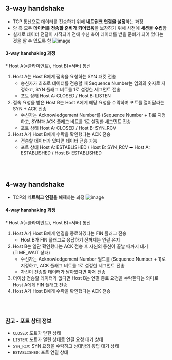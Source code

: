 ## **3-way handshake**
-   TCP 통신으로 데이터를 전송하기 위해 **네트워크 연결을 설정**하는 과정
-   양 측 모두 **데이터를 전송할 준비가 되어있음**을 보장하기 위해 사전에 **세션을 수립**함
-   실제로 데이터 전달이 시작되기 전에 수신 측이 데이터를 받을 준비가 되어 있다는 것을 알 수 있도록 함
![image](https://user-images.githubusercontent.com/64777557/216231718-f19e8dc2-e3b2-45f8-b49f-a279de688c0c.png)​
#### **3-way hanshaking 과정**

\* Host A(=클라이언트), Host B(=서버) 통신

1.  Host A는 Host B에게 접속을 요청하는 SYN 패킷 전송
    -   송신자가 최초로 데이터를 전송할 때 Sequence Number는 임의의 숫자로 지정하고, SYN 플래그 비트를 1로 설정한 세그먼트 전송
    -   포트 상태 Host A: CLOSED / Host B: LISTEN
2.  접속 요청을 받은 Host B는 Host A에게 해당 요청을 수락하며 포트를 열어달라는 SYN + ACK 전송
    -   수신자는 Acknowledgement Number를 (Sequence Number + 1)로 지정하고, SYN과 ACK 플래그 비트를 1로 설정한 세그먼트 전송
    -   포트 상태 Host A: CLOSED / Host B: SYN\_RCV
3.  Host A가 Host B에게 수락을 확인했다는 ACK 전송
    -   전송할 데이터가 있다면 데이터 전송 가능
    -   포트 상태 Host A: ESTABLISHED / Host B: SYN\_RCV ➡ Host A: ESTABLISHED / Host B: ESTABLISHED

</br></br>

## **4-way handshake**
-   TCP의 **네트워크 연결을 해제**하는 과정
![image](https://user-images.githubusercontent.com/64777557/216233605-45969790-43d2-497b-b61e-f442448dacd2.png)​
#### **4-way hanshaking 과정**

\* Host A(=클라이언트), Host B(=서버) 통신

1.  Host A가 Host B에게 연결을 종료하겠다는 FIN 플래그 전송
    -   Host B가 FIN 플래그로 응답하기 전까지는 연결 유지
2.  Host B는 일단 확인했다는 ACK 전송 후 자신의 통신이 끝날 때까지 대기 (TIME\_WAIT 상태)
    -   수신자는 Acknowledgement Number 필드를 (Sequence Number + 1)로 지정하고, ACK 플래그 비트를 1로 설정한 세그먼트 전송
    -   자신이 전송할 데이터가 남아있다면 마저 전송
3.  더이상 전송할 데이터가 없다면 Host B는 연결 종료 요청을 수락한다는 의미로 Host A에게 FIN 플래그 전송
4.  Host A가 Host B에게 수락을 확인했다는 ACK 전송

</br></br>

### **참고 - 포트 상태 정보**
-   `CLOSED`: 포트가 닫힌 상태
-   `LISTEN`: 포트가 열린 상태로 연결 요청 대기 상태
-   `SYN_RCV`: SYN 요청을 수락하고 상대방의 응답 대기 상태
-   `ESTABLISHED`: 포트 연결 상태
